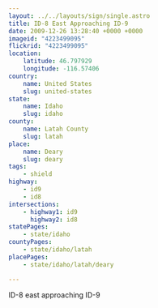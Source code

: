 ```yaml
---
layout: ../../layouts/sign/single.astro
title: ID-8 East Approaching ID-9
date: 2009-12-26 13:28:40 +0000 +0000
imageid: "4223499095"
flickrid: "4223499095"
location:
    latitude: 46.797929
    longitude: -116.57406
country:
    name: United States
    slug: united-states
state:
    name: Idaho
    slug: idaho
county:
    name: Latah County
    slug: latah
place:
    name: Deary
    slug: deary
tags:
    - shield
highway:
    - id9
    - id8
intersections:
    - highway1: id9
      highway2: id8
statePages:
    - state/idaho
countyPages:
    - state/idaho/latah
placePages:
    - state/idaho/latah/deary

---
```

ID-8 east approaching ID-9